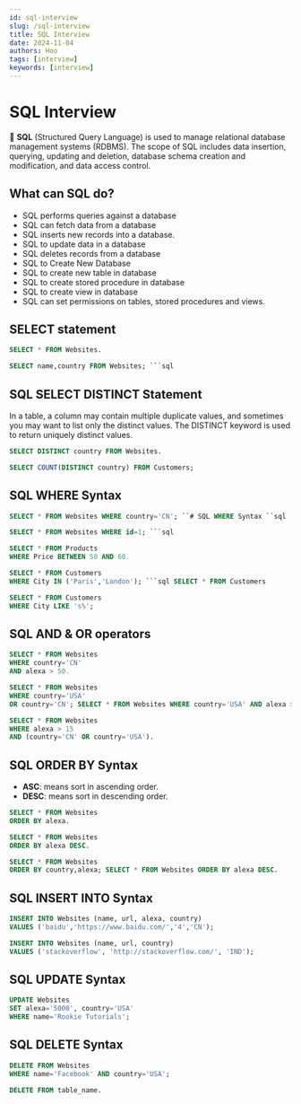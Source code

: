 ```yaml
---
id: sql-interview
slug: /sql-interview
title: SQL Interview
date: 2024-11-04
authors: Hoo
tags: [interview]
keywords: [interview]
---
```



# SQL Interview 
🐣 **SQL** (Structured Query Language) is used to manage relational database management systems (RDBMS). The scope of SQL includes data insertion, querying, updating and deletion, database schema creation and modification, and data access control.


[SQL Advanced Tutorial]: https://www.runoob.com/sql/sql-top.html


## What can SQL do?
- SQL performs queries against a database
- SQL can fetch data from a database
- SQL inserts new records into a database.
- SQL to update data in a database
- SQL deletes records from a database
- SQL to Create New Database
- SQL to create new table in database
- SQL to create stored procedure in database
- SQL to create view in database
- SQL can set permissions on tables, stored procedures and views.


## SELECT statement
```sql
SELECT * FROM Websites.
```
```sql
SELECT name,country FROM Websites; ```sql
```


## SQL SELECT DISTINCT Statement
In a table, a column may contain multiple duplicate values, and sometimes you may want to list only the distinct values.
The DISTINCT keyword is used to return uniquely distinct values.
```sql
SELECT DISTINCT country FROM Websites.
```
```sql
SELECT COUNT(DISTINCT country) FROM Customers;
```


## SQL WHERE Syntax
```sql
SELECT * FROM Websites WHERE country='CN'; ``# SQL WHERE Syntax ``sql

SELECT * FROM Websites WHERE id=1; ```sql
```

```sql
SELECT * FROM Products
WHERE Price BETWEEN 50 AND 60.
```
```sql
SELECT * FROM Customers
WHERE City IN ('Paris','London'); ```sql SELECT * FROM Customers
```
```sql
SELECT * FROM Customers
WHERE City LIKE 's%';
```


## SQL AND & OR operators
```sql
SELECT * FROM Websites
WHERE country='CN'
AND alexa > 50.

SELECT * FROM Websites
WHERE country='USA'
OR country='CN'; SELECT * FROM Websites WHERE country='USA' AND alexa > 50

SELECT * FROM Websites
WHERE alexa > 15
AND (country='CN' OR country='USA').
```


## SQL ORDER BY Syntax
- **ASC**: means sort in ascending order.
- **DESC**: means sort in descending order.
```sql
SELECT * FROM Websites
ORDER BY alexa.

SELECT * FROM Websites
ORDER BY alexa DESC.

SELECT * FROM Websites
ORDER BY country,alexa; SELECT * FROM Websites ORDER BY alexa DESC.
```


## SQL INSERT INTO Syntax
```sql
INSERT INTO Websites (name, url, alexa, country)
VALUES ('baidu','https://www.baidu.com/','4','CN');

INSERT INTO Websites (name, url, country)
VALUES ('stackoverflow', 'http://stackoverflow.com/', 'IND');
```


## SQL UPDATE Syntax
```sql
UPDATE Websites 
SET alexa='5000', country='USA' 
WHERE name='Rookie Tutorials';
```


## SQL DELETE Syntax
```sql
DELETE FROM Websites
WHERE name='Facebook' AND country='USA';

DELETE FROM table_name.
```





